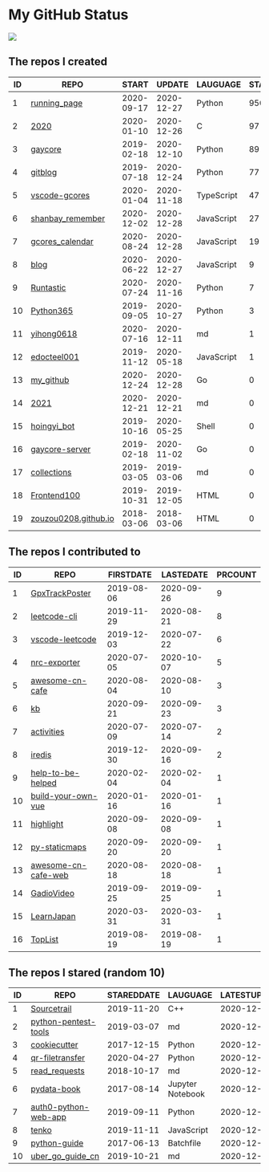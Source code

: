 # My GitHub Status
<img align="middle" src="https://github-readme-stats-1.yihong0618.vercel.app/api?username=yihong0618&show_icons=true&&&hide_title=true" />

## The repos I created
| ID |                                    REPO                                    |   START    |   UPDATE   |  LAUGUAGE  | STARS |
|----|----------------------------------------------------------------------------|------------|------------|------------|-------|
|  1 | [running_page](https://github.com/yihong0618/running_page)                 | 2020-09-17 | 2020-12-27 | Python     |   950 |
|  2 | [2020](https://github.com/yihong0618/2020)                                 | 2020-01-10 | 2020-12-26 | C          |    97 |
|  3 | [gaycore](https://github.com/yihong0618/gaycore)                           | 2019-02-18 | 2020-12-10 | Python     |    89 |
|  4 | [gitblog](https://github.com/yihong0618/gitblog)                           | 2019-07-18 | 2020-12-24 | Python     |    77 |
|  5 | [vscode-gcores](https://github.com/yihong0618/vscode-gcores)               | 2020-01-04 | 2020-11-18 | TypeScript |    47 |
|  6 | [shanbay_remember](https://github.com/yihong0618/shanbay_remember)         | 2020-12-02 | 2020-12-28 | JavaScript |    27 |
|  7 | [gcores_calendar](https://github.com/yihong0618/gcores_calendar)           | 2020-08-24 | 2020-12-28 | JavaScript |    19 |
|  8 | [blog](https://github.com/yihong0618/blog)                                 | 2020-06-22 | 2020-12-27 | JavaScript |     9 |
|  9 | [Runtastic](https://github.com/yihong0618/Runtastic)                       | 2020-07-24 | 2020-11-16 | Python     |     7 |
| 10 | [Python365](https://github.com/yihong0618/Python365)                       | 2019-09-05 | 2020-10-27 | Python     |     3 |
| 11 | [yihong0618](https://github.com/yihong0618/yihong0618)                     | 2020-07-16 | 2020-12-11 | md         |     1 |
| 12 | [edocteel001](https://github.com/yihong0618/edocteel001)                   | 2019-11-12 | 2020-05-18 | JavaScript |     1 |
| 13 | [my_github](https://github.com/yihong0618/my_github)                       | 2020-12-24 | 2020-12-28 | Go         |     0 |
| 14 | [2021](https://github.com/yihong0618/2021)                                 | 2020-12-21 | 2020-12-21 | md         |     0 |
| 15 | [hoingyi_bot](https://github.com/yihong0618/hoingyi_bot)                   | 2019-10-16 | 2020-05-25 | Shell      |     0 |
| 16 | [gaycore-server](https://github.com/yihong0618/gaycore-server)             | 2019-02-18 | 2020-11-02 | Go         |     0 |
| 17 | [collections](https://github.com/yihong0618/collections)                   | 2019-03-05 | 2019-03-06 | md         |     0 |
| 18 | [Frontend100](https://github.com/yihong0618/Frontend100)                   | 2019-10-31 | 2019-12-05 | HTML       |     0 |
| 19 | [zouzou0208.github.io](https://github.com/yihong0618/zouzou0208.github.io) | 2018-03-06 | 2018-03-06 | HTML       |     0 |

## The repos I contributed to
| ID |                                   REPO                                    | FIRSTDATE  | LASTEDATE  | PRCOUNT |
|----|---------------------------------------------------------------------------|------------|------------|---------|
|  1 | [GpxTrackPoster](https://github.com/flopp/GpxTrackPoster)                 | 2019-08-06 | 2020-09-26 |       9 |
|  2 | [leetcode-cli](https://github.com/leetcode-tools/leetcode-cli)            | 2019-11-29 | 2020-08-21 |       8 |
|  3 | [vscode-leetcode](https://github.com/LeetCode-OpenSource/vscode-leetcode) | 2019-12-03 | 2020-07-22 |       6 |
|  4 | [nrc-exporter](https://github.com/yasoob/nrc-exporter)                    | 2020-07-05 | 2020-10-07 |       5 |
|  5 | [awesome-cn-cafe](https://github.com/ElaWorkshop/awesome-cn-cafe)         | 2020-08-04 | 2020-08-10 |       3 |
|  6 | [kb](https://github.com/gnebbia/kb)                                       | 2020-09-21 | 2020-09-23 |       3 |
|  7 | [activities](https://github.com/flopp/activities)                         | 2020-07-09 | 2020-07-14 |       2 |
|  8 | [iredis](https://github.com/laixintao/iredis)                             | 2019-12-30 | 2020-09-16 |       2 |
|  9 | [help-to-be-helped](https://github.com/xiaolai/help-to-be-helped)         | 2020-02-04 | 2020-02-04 |       1 |
| 10 | [build-your-own-vue](https://github.com/jackiewillen/build-your-own-vue)  | 2020-01-16 | 2020-01-16 |       1 |
| 11 | [highlight](https://github.com/wenyan-lang/highlight)                     | 2020-09-08 | 2020-09-08 |       1 |
| 12 | [py-staticmaps](https://github.com/flopp/py-staticmaps)                   | 2020-09-20 | 2020-09-20 |       1 |
| 13 | [awesome-cn-cafe-web](https://github.com/antfu/awesome-cn-cafe-web)       | 2020-08-18 | 2020-08-18 |       1 |
| 14 | [GadioVideo](https://github.com/rabbitism/GadioVideo)                     | 2019-09-25 | 2019-09-25 |       1 |
| 15 | [LearnJapan](https://github.com/wizicer/LearnJapan)                       | 2020-03-31 | 2020-03-31 |       1 |
| 16 | [TopList](https://github.com/tophubs/TopList)                             | 2019-08-19 | 2019-08-19 |       1 |

## The repos I stared (random 10)
| ID |                                     REPO                                      | STAREDDATE |     LAUGUAGE     | LATESTUPDATE |
|----|-------------------------------------------------------------------------------|------------|------------------|--------------|
|  1 | [Sourcetrail](https://github.com/CoatiSoftware/Sourcetrail)                   | 2019-11-20 | C++              | 2020-12-28   |
|  2 | [python-pentest-tools](https://github.com/dloss/python-pentest-tools)         | 2019-03-07 | md               | 2020-12-27   |
|  3 | [cookiecutter](https://github.com/cookiecutter/cookiecutter)                  | 2017-12-15 | Python           | 2020-12-27   |
|  4 | [qr-filetransfer](https://github.com/sdushantha/qr-filetransfer)              | 2020-04-27 | Python           | 2020-12-22   |
|  5 | [read_requests](https://github.com/wangshunping/read_requests)                | 2018-10-17 | md               | 2020-12-26   |
|  6 | [pydata-book](https://github.com/wesm/pydata-book)                            | 2017-08-14 | Jupyter Notebook | 2020-12-28   |
|  7 | [auth0-python-web-app](https://github.com/auth0-samples/auth0-python-web-app) | 2019-09-11 | Python           | 2020-12-17   |
|  8 | [tenko](https://github.com/pvdz/tenko)                                        | 2019-11-11 | JavaScript       | 2020-12-27   |
|  9 | [python-guide](https://github.com/realpython/python-guide)                    | 2017-06-13 | Batchfile        | 2020-12-28   |
| 10 | [uber_go_guide_cn](https://github.com/xxjwxc/uber_go_guide_cn)                | 2019-10-21 | md               | 2020-12-28   |

